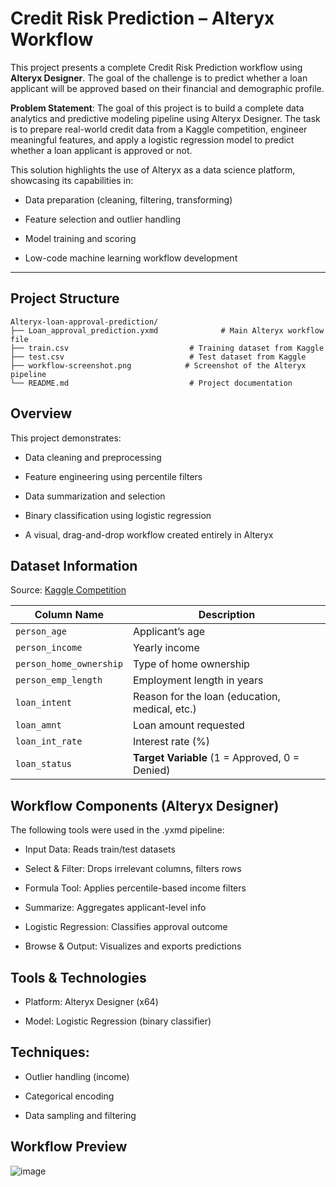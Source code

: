 # Credit Risk Prediction – Alteryx Workflow

This project presents a complete Credit Risk Prediction workflow using **Alteryx Designer**. The goal of the challenge is to predict whether a loan applicant will be approved based on their financial and demographic profile.

 **Problem Statement**: The goal of this project is to build a complete data analytics and predictive modeling pipeline using Alteryx Designer. The task is to prepare real-world credit data from a Kaggle competition, engineer meaningful features, and apply a logistic regression model to predict whether a loan applicant is approved or not.

This solution highlights the use of Alteryx as a data science platform, showcasing its capabilities in:

- Data preparation (cleaning, filtering, transforming)

- Feature selection and outlier handling

- Model training and scoring

- Low-code machine learning workflow development

---

## Project Structure

```code
Alteryx-loan-approval-prediction/
├── Loan_approval_prediction.yxmd              # Main Alteryx workflow file
├── train.csv                           # Training dataset from Kaggle
├── test.csv                            # Test dataset from Kaggle
├── workflow-screenshot.png            # Screenshot of the Alteryx pipeline
└── README.md                           # Project documentation
```
## Overview
This project demonstrates:

- Data cleaning and preprocessing

- Feature engineering using percentile filters

- Data summarization and selection

- Binary classification using logistic regression

- A visual, drag-and-drop workflow created entirely in Alteryx

## Dataset Information

Source: [Kaggle Competition ](https://www.kaggle.com/competitions/playground-series-s4e10)




| **Column Name**           | **Description**                                      |
|---------------------------|------------------------------------------------------|
| `person_age`              | Applicant’s age                                      |
| `person_income`           | Yearly income                                        |
| `person_home_ownership`   | Type of home ownership                               |
| `person_emp_length`       | Employment length in years                           |
| `loan_intent`             | Reason for the loan (education, medical, etc.)       |
| `loan_amnt`               | Loan amount requested                                |
| `loan_int_rate`           | Interest rate (%)                                    |
| `loan_status`             |  **Target Variable** (1 = Approved, 0 = Denied)     |



## Workflow Components (Alteryx Designer)

The following tools were used in the .yxmd pipeline:

- Input Data: Reads train/test datasets

- Select & Filter: Drops irrelevant columns, filters rows

- Formula Tool: Applies percentile-based income filters

- Summarize: Aggregates applicant-level info

- Logistic Regression: Classifies approval outcome

- Browse & Output: Visualizes and exports predictions

## Tools & Technologies
- Platform: Alteryx Designer (x64)

- Model: Logistic Regression (binary classifier)

## Techniques:

- Outlier handling (income)

- Categorical encoding

- Data sampling and filtering


## Workflow Preview

![image](https://github.com/user-attachments/assets/d5dbd1c3-7eb0-4df0-8624-7249f44d577a)

